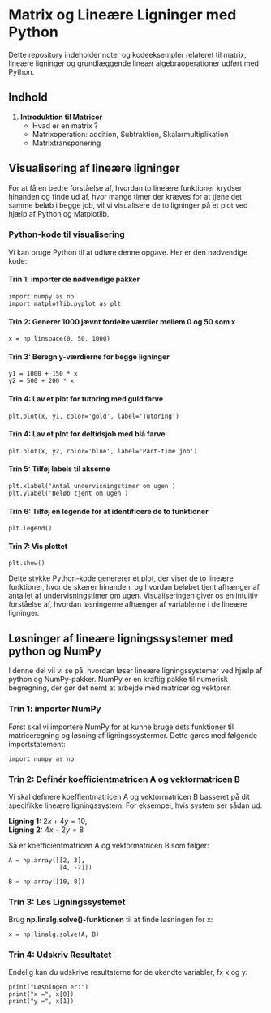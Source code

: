 # Matrix og Lineære Ligninger med Python
Dette repository indeholder noter og kodeeksempler relateret til matrix, lineære ligninger og grundlæggende lineær algebraoperationer udført med Python.

## Indhold
1. **Introduktion til Matricer**
   - Hvad er en matrix ?
   - Matrixoperation: addition, Subtraktion, Skalarmultiplikation
   - Matrixtransponering


## Visualisering af lineære ligninger
For at få en bedre forståelse af, hvordan to lineære funktioner krydser hinanden og finde ud af, hvor mange timer der kræves for at tjene det samme beløb i begge job, vil vi visualisere de to ligninger på et plot ved hjælp af Python og Matplotlib.

### Python-kode til visualisering
Vi kan bruge Python til at udføre denne opgave. Her er den nødvendige kode:

#### Trin 1: importer de nødvendige pakker 

    import numpy as np
    import matplotlib.pyplot as plt

#### Trin 2: Generer 1000 jævnt fordelte værdier mellem 0 og 50 som x

    x = np.linspace(0, 50, 1000)

#### Trin 3: Beregn y-værdierne for begge ligninger

    y1 = 1000 + 150 * x
    y2 = 500 + 200 * x

#### Trin 4: Lav et plot for tutoring med guld farve

    plt.plot(x, y1, color='gold', label='Tutoring')

#### Trin 4: Lav et plot for deltidsjob med blå farve

    plt.plot(x, y2, color='blue', label='Part-time job')
    
####  Trin 5: Tilføj labels til akserne

    plt.xlabel('Antal undervisningstimer om ugen')
    plt.ylabel('Beløb tjent om ugen')

#### Trin 6: Tilføj en legende for at identificere de to funktioner

    plt.legend()

#### Trin 7: Vis plottet

    plt.show()


Dette stykke Python-kode genererer et plot, der viser de to lineære funktioner, hvor de skærer hinanden, og hvordan beløbet tjent afhænger af antallet af undervisningstimer om ugen. Visualiseringen giver os en intuitiv forståelse af, hvordan løsningerne afhænger af variablerne i de lineære ligninger.



    
## Løsninger af lineære ligningssystemer med python og NumPy
I denne del vil vi se på, hvordan løser lineære ligningssystemer ved hjælp af python og NumPy-pakker. NumPy er en kraftig pakke til numerisk begregning, der gør det nemt at arbejde med matricer og vektorer.



### **Trin 1:** importer NumPy 
Først skal vi importere NumPy for at kunne bruge dets funktioner til matriceregning og løsning af ligningssystermer. Dette gøres med følgende importstatement:

    import numpy as np



### **Trin 2:** Definér koefficientmatricen A og vektormatricen B
Vi skal definere koeffientmatricen A og vektormatricen B basseret på dit specifikke lineære ligningssystem. For eksempel, hvis system ser sådan ud: 

**Ligning 1:** $2x + 4y=10$, 
<br/>
**Ligning 2:** $4x - 2y=8$

Så er koefficientmatricen A og vektormatricen B som følger:

    A = np.array([[2, 3],
                  [4, -2]])
                  
    B = np.array([10, 8])



### **Trin 3:**  Løs Ligningssystemet
Brug **np.linalg.solve()-funktionen** til at finde løsningen for x:

    x = np.linalg.solve(A, B)



### **Trin 4:** Udskriv Resultatet
Endelig kan du udskrive resultaterne for de ukendte variabler, fx x og y:

    print("Løsningen er:")
    print("x =", x[0])
    print("y =", x[1])
